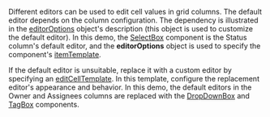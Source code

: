 Different editors can be used to edit cell values in grid columns. The default editor depends on the column configuration. The dependency is illustrated in the [editorOptions](/Documentation/ApiReference/UI_Components/dxDataGrid/Configuration/columns/#editorOptions) object's description (this object is used to customize the default editor). In this demo, the [SelectBox](/Documentation/ApiReference/UI_Components/dxSelectBox/) component is the Status column's default editor, and the **editorOptions** object is used to specify the component's [itemTemplate](/Documentation/ApiReference/UI_Components/dxSelectBox/Configuration/#itemTemplate).
 
If the default editor is unsuitable, replace it with a custom editor by specifying an [editCellTemplate](/Documentation/ApiReference/UI_Components/dxDataGrid/Configuration/columns/#editCellTemplate). In this template, configure the replacement editor's appearance and behavior. In this demo, the default editors in the Owner and Assignees columns are replaced with the [DropDownBox](/Documentation/ApiReference/UI_Components/dxDropDownBox/) and [TagBox](/Documentation/ApiReference/UI_Components/dxTagBox/) components.

